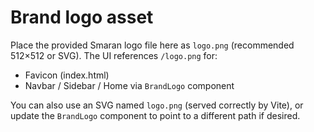 # Brand logo asset

Place the provided Smaran logo file here as `logo.png` (recommended 512×512 or SVG). The UI references `/logo.png` for:
- Favicon (index.html)
- Navbar / Sidebar / Home via `BrandLogo` component

You can also use an SVG named `logo.png` (served correctly by Vite), or update the `BrandLogo` component to point to a different path if desired.
